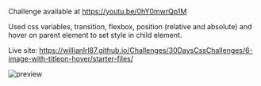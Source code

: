 Challenge available at https://youtu.be/0hY0mwrQp1M

Used css variables, transition, flexbox, position (relative and absolute) and hover on parent element to set style in child element.

Live site:
https://willianlrl87.github.io/Challenges/30DaysCssChallenges/6-image-with-titleon-hover/starter-files/

![preview](https://user-images.githubusercontent.com/114601363/207074338-bd27df33-f775-47cd-9aa5-372308d95473.gif)
